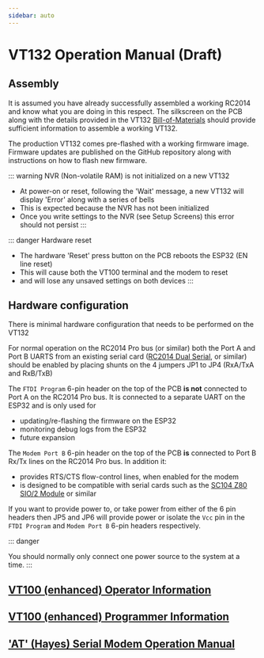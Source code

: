```yaml
---
sidebar: auto
---
```


# VT132 Operation Manual (Draft)

## Assembly

It is assumed you have already successfully assembled a working RC2014 and know what you are doing in this respect. The silkscreen on the PCB along with the details provided in the VT132 [Bill-of-Materials](/vt132/bom/) should provide sufficient information to assemble a working VT132.

The production VT132 comes pre-flashed with a working firmware image. Firmware updates are published on the GitHub repository along with instructions on how to flash new firmware.

::: warning NVR (Non-volatile RAM) is not initialized on a new VT132

- At power-on or reset, following the 'Wait' message, a new VT132 will display 'Error' along with a series of bells
- This is expected because the NVR has not been initialized
- Once you write settings to the NVR (see Setup Screens) this error should not persist
:::

::: danger Hardware reset

- The hardware 'Reset' press button on the PCB reboots the ESP32 (EN line reset)
- This will cause both the VT100 terminal and the modem to reset
- and will lose any unsaved settings on both devices
:::

## Hardware configuration

There is minimal hardware configuration that needs to be performed on the VT132

For normal operation on the RC2014 Pro bus (or similar) both the Port A and Port B UARTS from an existing serial card ([RC2014 Dual Serial](https://rc2014.co.uk/modules/dual-serial-module-sio2/), or similar) should be enabled by placing shunts on the 4 jumpers JP1 to JP4 (RxA/TxA and RxB/TxB)

The `FTDI Program` 6-pin header on the top of the PCB **is not** connected to Port A on the RC2014 Pro bus. It is connected to a separate UART on the ESP32 and is only used for

- updating/re-flashing the firmware on the ESP32
- monitoring debug logs from the ESP32
- future expansion

The `Modem Port B` 6-pin header on the top of the PCB **is** connected to Port B Rx/Tx lines on the RC2014 Pro bus. In addition it:

- provides RTS/CTS flow-control lines, when enabled for the modem
- is designed to be compatible with serial cards such as the [SC104 Z80 SIO/2 Module](https://smallcomputercentral.wordpress.com/sc104-z80-sio-2-module-rc2014/) or similar

If you want to provide power to, or take power from either of the 6 pin headers then JP5 and JP6 will provide power or isolate the `Vcc` pin in the `FTDI Program` and `Modem Port B` 6-pin headers respectively.

::: danger

You should normally only connect one power source to the system at a time.
:::

## [VT100 (enhanced) Operator Information](vt100/operator/)

## [VT100 (enhanced) Programmer Information](vt100/programmer/)

## ['AT' (Hayes) Serial Modem Operation Manual](modem/)